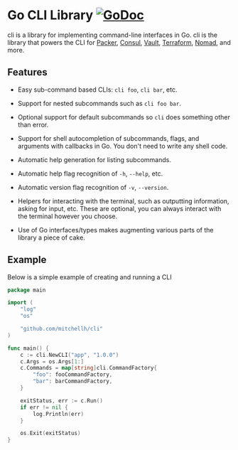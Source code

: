 # Go CLI Library [![GoDoc](https://godoc.org/github.com/mitchellh/cli?status.png)](https://pkg.go.dev/github.com/mitchellh/cli)

cli is a library for implementing command-line interfaces in Go.
cli is the library that powers the CLI for
[Packer](https://github.com/mitchellh/packer),
[Consul](https://github.com/hashicorp/consul),
[Vault](https://github.com/hashicorp/vault),
[Terraform](https://github.com/hashicorp/terraform),
[Nomad](https://github.com/hashicorp/nomad), and more.

## Features

* Easy sub-command based CLIs: `cli foo`, `cli bar`, etc.

* Support for nested subcommands such as `cli foo bar`.

* Optional support for default subcommands so `cli` does something
  other than error.

* Support for shell autocompletion of subcommands, flags, and arguments
  with callbacks in Go. You don't need to write any shell code.

* Automatic help generation for listing subcommands.

* Automatic help flag recognition of `-h`, `--help`, etc.

* Automatic version flag recognition of `-v`, `--version`.

* Helpers for interacting with the terminal, such as outputting information,
  asking for input, etc. These are optional, you can always interact with the
  terminal however you choose.

* Use of Go interfaces/types makes augmenting various parts of the library a
  piece of cake.

## Example

Below is a simple example of creating and running a CLI

```go
package main

import (
	"log"
	"os"

	"github.com/mitchellh/cli"
)

func main() {
	c := cli.NewCLI("app", "1.0.0")
	c.Args = os.Args[1:]
	c.Commands = map[string]cli.CommandFactory{
		"foo": fooCommandFactory,
		"bar": barCommandFactory,
	}

	exitStatus, err := c.Run()
	if err != nil {
		log.Println(err)
	}

	os.Exit(exitStatus)
}
```

